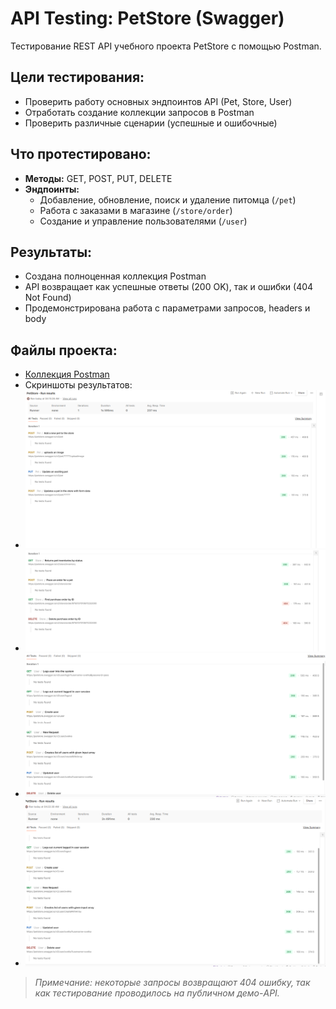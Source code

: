 # API Testing: PetStore (Swagger)

Тестирование REST API учебного проекта PetStore с помощью Postman.

## Цели тестирования:
- Проверить работу основных эндпоинтов API (Pet, Store, User)
- Отработать создание коллекции запросов в Postman
- Проверить различные сценарии (успешные и ошибочные)

## Что протестировано:
- **Методы:** GET, POST, PUT, DELETE
- **Эндпоинты:**
    - Добавление, обновление, поиск и удаление питомца (`/pet`)
    - Работа с заказами в магазине (`/store/order`)
    - Создание и управление пользователями (`/user`)

## Результаты:
- Создана полноценная коллекция Postman
- API возвращает как успешные ответы (200 OK), так и ошибки (404 Not Found)
- Продемонстрирована работа с параметрами запросов, headers и body

## Файлы проекта:
- [Коллекция Postman](PetStore.postman_collection.json)
- Скриншоты результатов:
- ![Скриншот 1](screenshots/screenshots1.png)
- ![Скриншот 2](screenshots/screenshots2.png)
- ![Скриншот 3](screenshots/screenshots3.png)
- ![Скриншот 4](screenshots/screenshots4.png)

> *Примечание: некоторые запросы возвращают 404 ошибку, так как тестирование проводилось на публичном демо-API.*
